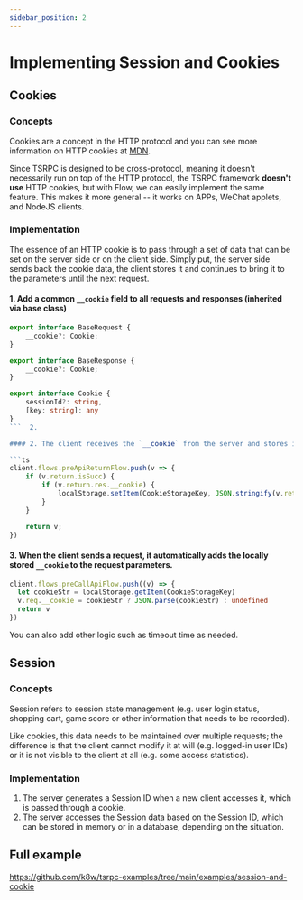 ```yaml
---
sidebar_position: 2
---
```


# Implementing Session and Cookies

## Cookies

### Concepts

Cookies are a concept in the HTTP protocol and you can see more information on HTTP cookies at [MDN](https://developer.mozilla.org/docs/Web/HTTP/Cookies).

Since TSRPC is designed to be cross-protocol, meaning it doesn't necessarily run on top of the HTTP protocol, the TSRPC framework **doesn't use** HTTP cookies, but with Flow, we can easily implement the same feature. This makes it more general -- it works on APPs, WeChat applets, and NodeJS clients.

### Implementation

The essence of an HTTP cookie is to pass through a set of data that can be set on the server side or on the client side. Simply put, the server side sends back the cookie data, the client stores it and continues to bring it to the parameters until the next request.

#### 1. Add a common `__cookie` field to all requests and responses (inherited via base class)

````ts
export interface BaseRequest {
    __cookie?: Cookie;
}

export interface BaseResponse {
    __cookie?: Cookie;
}

export interface Cookie {
    sessionId?: string,
    [key: string]: any
}
```  2.

#### 2. The client receives the `__cookie` from the server and stores it in `localStorage`

```ts
client.flows.preApiReturnFlow.push(v => {
    if (v.return.isSucc) {
        if (v.return.res.__cookie) {
            localStorage.setItem(CookieStorageKey, JSON.stringify(v.return.res.__cookie))
        }
    }

    return v;
})
````

#### 3. When the client sends a request, it automatically adds the locally stored `__cookie` to the request parameters.

```ts
client.flows.preCallApiFlow.push((v) => {
  let cookieStr = localStorage.getItem(CookieStorageKey)
  v.req.__cookie = cookieStr ? JSON.parse(cookieStr) : undefined
  return v
})
```

You can also add other logic such as timeout time as needed.

## Session

### Concepts

Session refers to session state management (e.g. user login status, shopping cart, game score or other information that needs to be recorded).

Like cookies, this data needs to be maintained over multiple requests; the difference is that the client cannot modify it at will (e.g. logged-in user IDs) or it is not visible to the client at all (e.g. some access statistics).

### Implementation

1. The server generates a Session ID when a new client accesses it, which is passed through a cookie.
2. The server accesses the Session data based on the Session ID, which can be stored in memory or in a database, depending on the situation.

## Full example

https://github.com/k8w/tsrpc-examples/tree/main/examples/session-and-cookie
